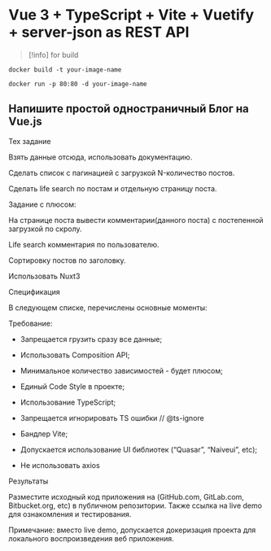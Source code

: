 # Vue 3 + TypeScript + Vite + Vuetify + server-json as REST API

>[!info] for build

```
docker build -t your-image-name

```

```
docker run -p 80:80 -d your-image-name

```

## Напишите простой одностраничный Блог на Vue.js

Тех задание

Взять данные отсюда, использовать документацию.

Сделать список с пагинацией с загрузкой N-количество постов.

Сделать life search по постам и отдельную страницу поста.

Задание с плюсом:

На странице поста вывести комментарии(данного поста) с постепенной загрузкой по скролу.

Life search комментария по пользователю.

Сортировку постов по заголовку.

Использовать Nuxt3

Спецификация

В следующем списке, перечислены основные моменты:

Требование:

- Запрещается грузить сразу все данные;

- Использовать Composition API;

- Минимальное количество зависимостей - будет плюсом;

- Единый Code Style в проекте;

- Использование TypeScript;

- Запрещается игнорировать TS ошибки // @ts-ignore

- Бандлер Vite;

- Допускается использование UI библиотек (“Quasar”, “Naiveui”, etc);

- Не использовать axios

Результаты

Разместите исходный код приложения на (GitHub.com, GitLab.com, Bitbucket.org, etc) в публичном репозитории. Также ссылка на live demo для ознакомления и тестирования.

Примечание: вместо live demo, допускается докеризация проекта для локального воспроизведения веб приложения.
